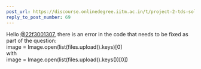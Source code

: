 ```yaml
---
post_url: https://discourse.onlinedegree.iitm.ac.in/t/project-2-tds-solver-discussion-thread/169029/175
reply_to_post_number: 69
---
```

Hello [@22f3001307](/u/22f3001307), there is an error in the code that needs to be fixed as part of the question:  
image = Image.open(list(files.upload().keys)[0]  
with  
image = Image.open(list(files.upload().keys())[0])